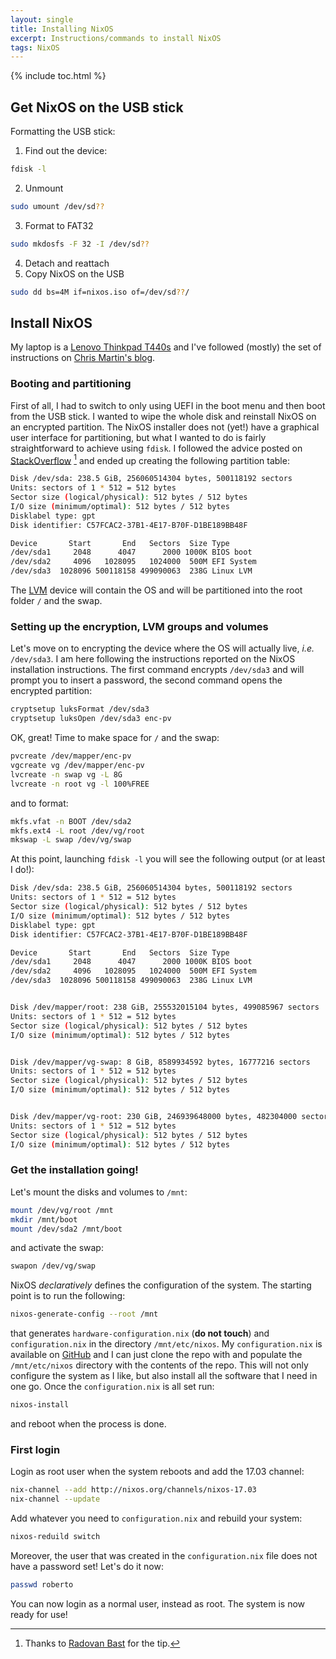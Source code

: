 ```yaml
---
layout: single
title: Installing NixOS
excerpt: Instructions/commands to install NixOS
tags: NixOS
---
```


{% include toc.html %}

## Get NixOS on the USB stick

Formatting the USB stick:
1. Find out the device:

~~~ bash
fdisk -l
~~~
2. Unmount

~~~ bash
sudo umount /dev/sd??
~~~
3. Format to FAT32

~~~ bash
sudo mkdosfs -F 32 -I /dev/sd??
~~~
4. Detach and reattach
5. Copy NixOS on the USB

~~~ bash
sudo dd bs=4M if=nixos.iso of=/dev/sd??/
~~~

## Install NixOS

My laptop is a [Lenovo Thinkpad T440s](http://www3.lenovo.com/us/en/laptops/thinkpad/t-series/t440s/)
and I've followed (mostly) the set of instructions on [Chris Martin's blog](https://chris-martin.org/2015/installing-nixos).

### Booting and partitioning

First of all, I had to switch to only using UEFI in the boot menu and then boot from the USB stick.
I wanted to wipe the whole disk and reinstall NixOS on an encrypted partition.
The NixOS installer does not (yet!) have a graphical user interface for
partitioning, but what I wanted to do is fairly straightforward to achieve
using `fdisk`. I followed the advice posted on [StackOverflow](https://unix.stackexchange.com/a/190145) [^1]
and ended up creating the following partition table:

~~~ bash
Disk /dev/sda: 238.5 GiB, 256060514304 bytes, 500118192 sectors
Units: sectors of 1 * 512 = 512 bytes
Sector size (logical/physical): 512 bytes / 512 bytes
I/O size (minimum/optimal): 512 bytes / 512 bytes
Disklabel type: gpt
Disk identifier: C57FCAC2-37B1-4E17-B70F-D1BE189BB48F

Device       Start       End   Sectors  Size Type
/dev/sda1     2048      4047      2000 1000K BIOS boot
/dev/sda2     4096   1028095   1024000  500M EFI System
/dev/sda3  1028096 500118158 499090063  238G Linux LVM
~~~
The [LVM](https://en.wikipedia.org/wiki/Logical_Volume_Manager_(Linux)) device
will contain the OS and will be partitioned into the root folder `/` and the swap.

### Setting up the encryption, LVM groups and volumes

Let's move on to encrypting the device where the OS will actually live, _i.e._ `/dev/sda3`.
I am here following the instructions reported on the NixOS installation instructions.
The first command encrypts `/dev/sda3` and will prompt you to insert a
password, the second command opens the encrypted partition:

~~~ bash
cryptsetup luksFormat /dev/sda3
cryptsetup luksOpen /dev/sda3 enc-pv
~~~
OK, great! Time to make space for `/` and the swap:

~~~ bash
pvcreate /dev/mapper/enc-pv
vgcreate vg /dev/mapper/enc-pv
lvcreate -n swap vg -L 8G
lvcreate -n root vg -l 100%FREE
~~~
and to format:

~~~ bash
mkfs.vfat -n BOOT /dev/sda2
mkfs.ext4 -L root /dev/vg/root
mkswap -L swap /dev/vg/swap
~~~
At this point, launching `fdisk -l` you will see the following output (or at least I do!):

~~~ bash
Disk /dev/sda: 238.5 GiB, 256060514304 bytes, 500118192 sectors
Units: sectors of 1 * 512 = 512 bytes
Sector size (logical/physical): 512 bytes / 512 bytes
I/O size (minimum/optimal): 512 bytes / 512 bytes
Disklabel type: gpt
Disk identifier: C57FCAC2-37B1-4E17-B70F-D1BE189BB48F

Device       Start       End   Sectors  Size Type
/dev/sda1     2048      4047      2000 1000K BIOS boot
/dev/sda2     4096   1028095   1024000  500M EFI System
/dev/sda3  1028096 500118158 499090063  238G Linux LVM


Disk /dev/mapper/root: 238 GiB, 255532015104 bytes, 499085967 sectors
Units: sectors of 1 * 512 = 512 bytes
Sector size (logical/physical): 512 bytes / 512 bytes
I/O size (minimum/optimal): 512 bytes / 512 bytes


Disk /dev/mapper/vg-swap: 8 GiB, 8589934592 bytes, 16777216 sectors
Units: sectors of 1 * 512 = 512 bytes
Sector size (logical/physical): 512 bytes / 512 bytes
I/O size (minimum/optimal): 512 bytes / 512 bytes


Disk /dev/mapper/vg-root: 230 GiB, 246939648000 bytes, 482304000 sectors
Units: sectors of 1 * 512 = 512 bytes
Sector size (logical/physical): 512 bytes / 512 bytes
I/O size (minimum/optimal): 512 bytes / 512 bytes
~~~

### Get the installation going!

Let's mount the disks and volumes to `/mnt`:

~~~ bash
mount /dev/vg/root /mnt
mkdir /mnt/boot
mount /dev/sda2 /mnt/boot
~~~
and activate the swap:

~~~ bash
swapon /dev/vg/swap
~~~

NixOS _declaratively_ defines the configuration of the system.
The starting point is to run the following:

~~~ bash
nixos-generate-config --root /mnt
~~~
that generates `hardware-configuration.nix` (**do not touch**) and
`configuration.nix` in the directory `/mnt/etc/nixos`.
My `configuration.nix` is available on
[GitHub](https://github.com/robertodr/nixos-configuration) and I can just clone
the repo with and populate the `/mnt/etc/nixos` directory with the contents of
the repo. This will not only configure the system as I like, but also install
all the software that I need in one go.
Once the `configuration.nix` is all set run:

~~~ bash
nixos-install
~~~
and reboot when the process is done.

### First login

Login as root user when the system reboots and add the 17.03 channel: 

~~~ bash
nix-channel --add http://nixos.org/channels/nixos-17.03
nix-channel --update
~~~
Add whatever you need to `configuration.nix` and rebuild your system:

~~~ bash
nixos-reduild switch
~~~

Moreover, the user that was created in the `configuration.nix` file does not have a password set! Let's do it now:

~~~ bash
passwd roberto
~~~
You can now login as a normal user, instead as root.
The system is now ready for use!


[^1]: Thanks to [Radovan Bast](bast.fr) for the tip.
